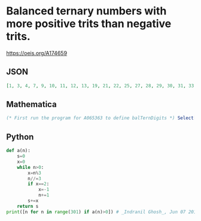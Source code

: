 # Balanced ternary numbers with more positive trits than negative trits\.
https://oeis.org/A174659
## JSON
```JSON
[1, 3, 4, 7, 9, 10, 11, 12, 13, 19, 21, 22, 25, 27, 28, 29, 30, 31, 33, 34, 35, 36, 37, 38, 39, 40, 49, 55, 57, 58, 61, 63, 64, 65, 66, 67, 73, 75, 76, 79, 81, 82, 83, 84, 85, 87, 88, 89, 90, 91, 92, 93, 94, 97, 99, 100, 101, 102, 103, 105, 106, 107, 108, 109, 110, 111, 112]
```
## Mathematica
```Mathematica
(* First run the program for A065363 to define balTernDigits *) Select[Range[210], Count[balTernDigits[#], -1] < Count[balTernDigits[#], 1] &] (* _Alonso del Arte_, Feb 26 2011 *)
```
## Python
```Python
def a(n):
    s=0
    x=0
    while n>0:
        x=n%3
        n//=3
        if x==2:
            x=-1
            n+=1
        s+=x
    return s
print([n for n in range(301) if a(n)>0]) # _Indranil Ghosh_, Jun 07 2017
```
